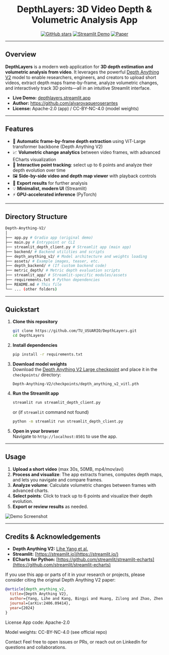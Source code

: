 <div align="center">
  <h1>DepthLayers: 3D Video Depth & Volumetric Analysis App</h1>
  
  <a href="https://github.com/TU_USUARIO/DepthLayers"><img src="https://img.shields.io/github/stars/TU_USUARIO/DepthLayers?style=social" alt="GitHub stars"></a>
  <a href="https://depthlayers.streamlit.app/"><img src="https://img.shields.io/badge/Streamlit-Demo-green" alt="Streamlit Demo"></a>
  <a href="https://arxiv.org/abs/2406.09414"><img src="https://img.shields.io/badge/arXiv-DepthAnythingV2-red" alt="Paper"></a>
</div>

---

## Overview

**DepthLayers** is a modern web application for **3D depth estimation and volumetric analysis from video**. It leverages the powerful [Depth Anything V2](https://github.com/DepthAnything/Depth-Anything-V2) model to enable researchers, engineers, and creators to upload short videos, extract depth maps frame-by-frame, analyze volumetric changes, and interactively track 3D points—all in an intuitive Streamlit interface.

- **Live Demo:** [depthlayers.streamlit.app](https://depthlayers.streamlit.app/)
- **Author:** https://github.com/alvarovaqueroserantes
- **License:** Apache-2.0 (app) / CC-BY-NC-4.0 (model weights)

---

## Features

- 🔎 **Automatic frame-by-frame depth extraction** using ViT-Large transformer backbone (Depth Anything V2)
- 📈 **Volumetric change analytics** between video frames, with advanced ECharts visualization
- 🎯 **Interactive point tracking**: select up to 6 points and analyze their depth evolution over time
- 🖼️ **Side-by-side video and depth map viewer** with playback controls
- 💾 **Export results** for further analysis
- 💡 **Minimalist, modern UI** (Streamlit)
- ⚡ **GPU-accelerated inference** (PyTorch)

---

## Directory Structure

```bash
Depth-Anything-V2/
│
├── app.py # Gradio app (original demo)
├── main.py # Entrypoint or CLI
├── streamlit_depth_client.py # Streamlit app (main app)
├── backend/ # Backend utilities and scripts
├── depth_anything_v2/ # Model architecture and weights loading
├── assets/ # Example images, teaser, etc.
├── depth_backend/ # (If custom backend code)
├── metric_depth/ # Metric depth evaluation scripts
├── streamlit_app/ # Streamlit-specific modules/assets
├── requirements.txt # Python dependencies
├── README.md # This file
└── ... (other folders)
```

---

## Quickstart

1. **Clone this repository**
    ```bash
    git clone https://github.com/TU_USUARIO/DepthLayers.git
    cd DepthLayers
    ```

2. **Install dependencies**
    ```bash
    pip install -r requirements.txt
    ```

3. **Download model weights**  
   Download the [Depth Anything V2 Large checkpoint](https://huggingface.co/depth-anything/Depth-Anything-V2-Large/resolve/main/depth_anything_v2_vitl.pth?download=true) and place it in the `checkpoints/` directory:
    ```
    Depth-Anything-V2/checkpoints/depth_anything_v2_vitl.pth
    ```

4. **Run the Streamlit app**
    ```bash
    streamlit run streamlit_depth_client.py
    ```
    or (if `streamlit` command not found)
    ```bash
    python -m streamlit run streamlit_depth_client.py
    ```

5. **Open in your browser**  
   Navigate to `http://localhost:8501` to use the app.

---

## Usage

1. **Upload a short video** (max 30s, 50MB, mp4/mov/avi)
2. **Process and visualize**: The app extracts frames, computes depth maps, and lets you navigate and compare frames.
3. **Analyze volume**: Calculate volumetric changes between frames with advanced charts.
4. **Select points**: Click to track up to 6 points and visualize their depth evolution.
5. **Export or review results** as needed.

![Demo Screenshot](assets/teaser.png)

---

## Credits & Acknowledgements

- **Depth Anything V2:** [Lihe Yang et al.](https://github.com/DepthAnything/Depth-Anything-V2)
- **Streamlit:** [https://streamlit.io](https://streamlit.io/)
- **ECharts for Python:** [https://github.com/streamlit/streamlit-echarts](https://github.com/streamlit/streamlit-echarts)

If you use this app or parts of it in your research or projects, please consider citing the original Depth Anything V2 paper:

```bibtex
@article{depth_anything_v2,
  title={Depth Anything V2},
  author={Yang, Lihe and Kang, Bingyi and Huang, Zilong and Zhao, Zhen and Xu, Xiaogang and Feng, Jiashi and Zhao, Hengshuang},
  journal={arXiv:2406.09414},
  year={2024}
}
```
License
App code: Apache-2.0

Model weights: CC-BY-NC-4.0 (see official repo)

Contact
Feel free to open issues or PRs, or reach out on LinkedIn for questions and collaborations.
